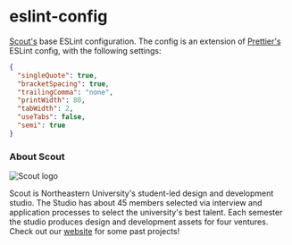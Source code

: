 # eslint-config
[Scout's](http://neu.edu/scout) base ESLint configuration. The config is an extension of [Prettier's](https://github.com/prettier/prettier) ESLint config, with the following settings:

```json
{
  "singleQuote": true,
  "bracketSpacing": true,
  "trailingComma": "none",
  "printWidth": 80,
  "tabWidth": 2,
  "useTabs": false,
  "semi": true
}
```

### About Scout
![Scout logo](https://web.northeastern.edu/scout/wp-content/themes/scout/images/logo.png)

Scout is Northeastern University's student-led design and development studio. The Studio has about 45 members selected via interview and application processes to select the university's best talent. Each semester the studio produces design and development assets for four ventures. Check out our [website](http://neu.edu/scout) for some past projects!
